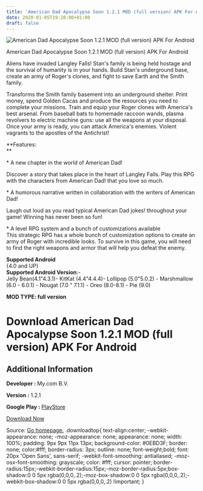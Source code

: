 ```yaml
---
title: 'American Dad Apocalypse Soon 1.2.1 MOD (full version) APK For Android'
date: 2020-01-05T19:28:00+01:00
draft: false
---
```


![American Dad Apocalypse Soon 1.2.1 MOD (full version) APK For Android](https://i0.wp.com/apkhome.net/wp-content/uploads/2020/01/American-Dad-Apocalypse-Soon-1.2.1-MOD-full-version.png "American Dad Apocalypse Soon 1.2.1 MOD (full version) APK For Android")

  

American Dad Apocalypse Soon 1.2.1 MOD (full version) APK For Android

Aliens have invaded Langley Falls! Stan's family is being held hostage and the survival of humanity is in your hands. Build Stan's underground base, create an army of Roger's clones, and fight to save Earth and the Smith family.

Transforms the Smith family basement into an underground shelter. Print money, spend Golden Cacas and produce the resources you need to complete your missions. Train and equip your Roger clones with America's best arsenal. From baseball bats to homemade raccoon wands, plasma revolvers to electric machine guns: use all the weapons at your disposal. Once your army is ready, you can attack America's enemies. Violent vagrants to the apostles of the Antichrist!

**Features:  
**

\* A new chapter in the world of American Dad!

Discover a story that takes place in the heart of Langley Falls. Play this RPG with the characters from American Dad! that you love so much.

\* A humorous narrative written in collaboration with the writers of American Dad!

Laugh out loud as you read typical American Dad jokes! throughout your game! Winning has never been so fun!

\* A level RPG system and a bunch of customizations available  
This strategic RPG has a whole bunch of customization options to create an army of Roger with incredible looks. To survive in this game, you will need to find the right weapons and armor that will help you defeat the enemy.

**Supported Android**  
{4.0 and UP}  
**Supported Android Version**:-  
Jelly Bean(4.1"4.3.1)- KitKat (4.4"4.4.4)- Lollipop (5.0"5.0.2) - Marshmallow (6.0 - 6.0.1) - Nougat (7.0 " 7.1.1) - Oreo (8.0-8.1) - Pie (9.0)

**MOD TYPE: full version**

Download American Dad Apocalypse Soon 1.2.1 MOD (full version) APK For Android
==============================================================================

Additional Information
----------------------

**Developer :** My.com B.V.

**Version :** 1.2.1

**Google Play :** [PlayStore](https://play.google.com/store/apps/details?id=com.my.ffs.simulator.americandad)

  

[Download Now](https://store4app.co/post/american-dad-apocalypse-soon-1-2-1-mod-full-version-apk-for-android_1578248604)

  
Source: [Go homepage.](https://store4app.co/post/american-dad-apocalypse-soon-1-2-1-mod-full-version-apk-for-android_1578248604) .downloadtop{ text-align:center; -webkit-appearance: none; -moz-appearance: none; appearance: none; width: 100%; padding: 9px 9px 11px 13px; background-color: #0EBD3F; border: none; color:#fff; border-radius: 3px; outline: none; font-weight;bold; font: 20px 'Open Sans', sans-serif; -webkit-font-smoothing: antialiased; -moz-osx-font-smoothing: grayscale; color: #fff; cursor: pointer; border-radius:15px;-webkit-border-radius:15px;-moz-border-radius:5px;box-shadow:0 0 5px rgba(0,0,0,.2);-moz-box-shadow:0 0 5px rgba(0,0,0,.2);-webkit-box-shadow:0 0 5px rgba(0,0,0,.2) !important; }